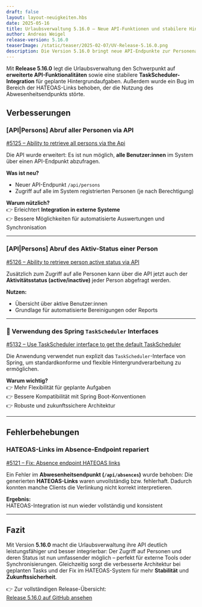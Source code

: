 ```yaml
---
draft: false
layout: layout-neuigkeiten.hbs
date: 2025-05-16
title: Urlaubsverwaltung 5.16.0 – Neue API-Funktionen und stabilere Hintergrundprozesse
author: Andreas Weigel
release-version: 5.16.0
teaserImage: /static/teaser/2025-02-07/UV-Release-5.16.0.png
description: Die Version 5.16.0 bringt neue API-Endpunkte zur Personenabfrage, nutzt standardisierte Spring-Scheduler-Logik und behebt einen Fehler im HATEOAS-Link-System.
---
```


Mit **Release 5.16.0** legt die Urlaubsverwaltung den Schwerpunkt auf **erweiterte API-Funktionalitäten** sowie eine stabilere **TaskScheduler-Integration** für geplante Hintergrundaufgaben. Außerdem wurde ein Bug im Bereich der HATEOAS-Links behoben, der die Nutzung des Abwesenheitsendpunkts störte.

<!-- more -->

## Verbesserungen

### [API|Persons] Abruf aller Personen via API

[#5125 – Ability to retrieve all persons via the Api](https://github.com/urlaubsverwaltung/urlaubsverwaltung/pull/5125)

Die API wurde erweitert: Es ist nun möglich, **alle Benutzer:innen** im System über einen API-Endpunkt abzufragen.

**Was ist neu?**

- Neuer API-Endpunkt `/api/persons`
- Zugriff auf alle im System registrierten Personen (je nach Berechtigung)

**Warum nützlich?**  
👉 Erleichtert **Integration in externe Systeme**  
👉 Bessere Möglichkeiten für automatisierte Auswertungen und Synchronisation

---

### [API|Persons] Abruf des Aktiv-Status einer Person

[#5126 – Ability to retrieve person active status via API](https://github.com/urlaubsverwaltung/urlaubsverwaltung/pull/5126)

Zusätzlich zum Zugriff auf alle Personen kann über die API jetzt auch der **Aktivitätsstatus (active/inactive)** jeder Person abgefragt werden.

**Nutzen:**

- Übersicht über aktive Benutzer:innen
- Grundlage für automatisierte Bereinigungen oder Reports

---

### 🧵 Verwendung des Spring `TaskScheduler` Interfaces

[#5132 – Use TaskScheduler interface to get the default TaskScheduler](https://github.com/urlaubsverwaltung/urlaubsverwaltung/pull/5132)

Die Anwendung verwendet nun explizit das `TaskScheduler`-Interface von Spring, um standardkonforme und flexible Hintergrundverarbeitung zu ermöglichen.

**Warum wichtig?**  
👉 Mehr Flexibilität für geplante Aufgaben  
👉 Bessere Kompatibilität mit Spring Boot-Konventionen  
👉 Robuste und zukunftssichere Architektur

---

## Fehlerbehebungen

### HATEOAS-Links im Absence-Endpoint repariert

[#5121 – Fix: Absence endpoint HATEOAS links](https://github.com/urlaubsverwaltung/urlaubsverwaltung/pull/5121)

Ein Fehler im **Abwesenheitsendpunkt (`/api/absences`)** wurde behoben: Die generierten **HATEOAS-Links** waren unvollständig bzw. fehlerhaft. Dadurch konnten manche Clients die Verlinkung nicht korrekt interpretieren.

**Ergebnis:**  
HATEOAS-Integration ist nun wieder vollständig und konsistent

---

## Fazit

Mit Version **5.16.0** macht die Urlaubsverwaltung ihre API deutlich leistungsfähiger und besser integrierbar: Der Zugriff auf Personen und deren Status ist nun umfassender möglich – perfekt für externe Tools oder Synchronisierungen. Gleichzeitig sorgt die verbesserte Architektur bei geplanten Tasks und der Fix im HATEOAS-System für mehr **Stabilität** und **Zukunftssicherheit**.

👉 Zur vollständigen Release-Übersicht:  
[Release 5.16.0 auf GitHub ansehen](https://github.com/urlaubsverwaltung/urlaubsverwaltung/releases/tag/urlaubsverwaltung-5.16.0)
